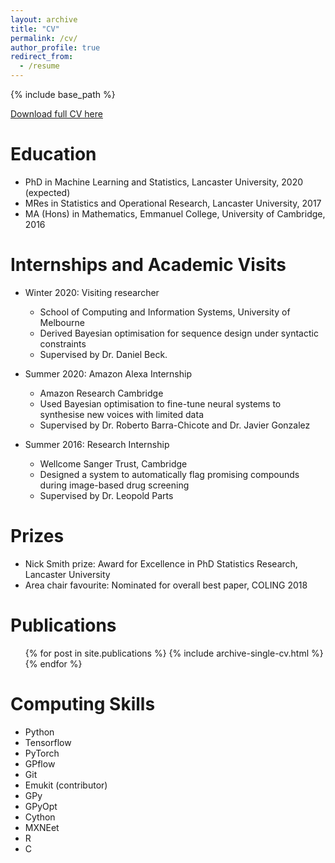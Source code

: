 ```yaml
---
layout: archive
title: "CV"
permalink: /cv/
author_profile: true
redirect_from:
  - /resume
---
```


{% include base_path %}


[Download full CV here](http://henrymoss.github.io/files/CV.pdf)

Education
======
* PhD in Machine Learning and Statistics, Lancaster University, 2020 (expected)
* MRes in Statistics and Operational Research, Lancaster University, 2017
* MA (Hons) in Mathematics, Emmanuel College, University of Cambridge, 2016


Internships and Academic Visits
======
* Winter 2020: Visiting researcher
  * School of Computing and Information Systems, University of Melbourne
  * Derived Bayesian optimisation for sequence design under syntactic constraints
  * Supervised by Dr. Daniel Beck.

* Summer 2020: Amazon Alexa Internship
  * Amazon Research Cambridge
  * Used Bayesian optimisation to fine-tune neural systems to synthesise new voices with limited data
  * Supervised by Dr. Roberto Barra-Chicote and Dr. Javier Gonzalez

* Summer 2016: Research Internship
  * Wellcome Sanger Trust, Cambridge
  * Designed a system to automatically flag promising compounds during image-based drug screening
  * Supervised by Dr. Leopold Parts

  
Prizes
======
* Nick Smith prize: Award for Excellence in PhD Statistics Research, Lancaster University
* Area chair favourite: Nominated for overall best paper, COLING 2018



Publications
======
  <ul>{% for post in site.publications %}
    {% include archive-single-cv.html %}
  {% endfor %}</ul>

Computing Skills
======
* Python
* Tensorflow
* PyTorch
* GPflow
* Git
* Emukit (contributor)
* GPy
* GPyOpt
* Cython
* MXNEet
* R
* C


